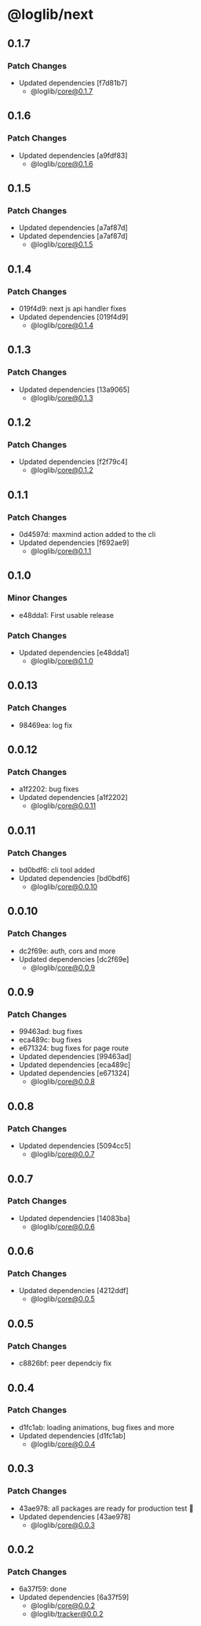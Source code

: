 # @loglib/next

## 0.1.7

### Patch Changes

- Updated dependencies [f7d81b7]
  - @loglib/core@0.1.7

## 0.1.6

### Patch Changes

- Updated dependencies [a9fdf83]
  - @loglib/core@0.1.6

## 0.1.5

### Patch Changes

- Updated dependencies [a7af87d]
- Updated dependencies [a7af87d]
  - @loglib/core@0.1.5

## 0.1.4

### Patch Changes

- 019f4d9: next js api handler fixes
- Updated dependencies [019f4d9]
  - @loglib/core@0.1.4

## 0.1.3

### Patch Changes

- Updated dependencies [13a9065]
  - @loglib/core@0.1.3

## 0.1.2

### Patch Changes

- Updated dependencies [f2f79c4]
  - @loglib/core@0.1.2

## 0.1.1

### Patch Changes

- 0d4597d: maxmind action added to the cli
- Updated dependencies [f692ae9]
  - @loglib/core@0.1.1

## 0.1.0

### Minor Changes

- e48dda1: First usable release

### Patch Changes

- Updated dependencies [e48dda1]
  - @loglib/core@0.1.0

## 0.0.13

### Patch Changes

- 98469ea: log fix

## 0.0.12

### Patch Changes

- a1f2202: bug fixes
- Updated dependencies [a1f2202]
  - @loglib/core@0.0.11

## 0.0.11

### Patch Changes

- bd0bdf6: cli tool added
- Updated dependencies [bd0bdf6]
  - @loglib/core@0.0.10

## 0.0.10

### Patch Changes

- dc2f69e: auth, cors and more
- Updated dependencies [dc2f69e]
  - @loglib/core@0.0.9

## 0.0.9

### Patch Changes

- 99463ad: bug fixes
- eca489c: bug fixes
- e671324: bug fixes for page route
- Updated dependencies [99463ad]
- Updated dependencies [eca489c]
- Updated dependencies [e671324]
  - @loglib/core@0.0.8

## 0.0.8

### Patch Changes

- Updated dependencies [5094cc5]
  - @loglib/core@0.0.7

## 0.0.7

### Patch Changes

- Updated dependencies [14083ba]
  - @loglib/core@0.0.6

## 0.0.6

### Patch Changes

- Updated dependencies [4212ddf]
  - @loglib/core@0.0.5

## 0.0.5

### Patch Changes

- c8826bf: peer dependciy fix

## 0.0.4

### Patch Changes

- d1fc1ab: loading animations, bug fixes and more
- Updated dependencies [d1fc1ab]
  - @loglib/core@0.0.4

## 0.0.3

### Patch Changes

- 43ae978: all packages are ready for production test 🚀
- Updated dependencies [43ae978]
  - @loglib/core@0.0.3

## 0.0.2

### Patch Changes

- 6a37f59: done
- Updated dependencies [6a37f59]
  - @loglib/core@0.0.2
  - @loglib/tracker@0.0.2
